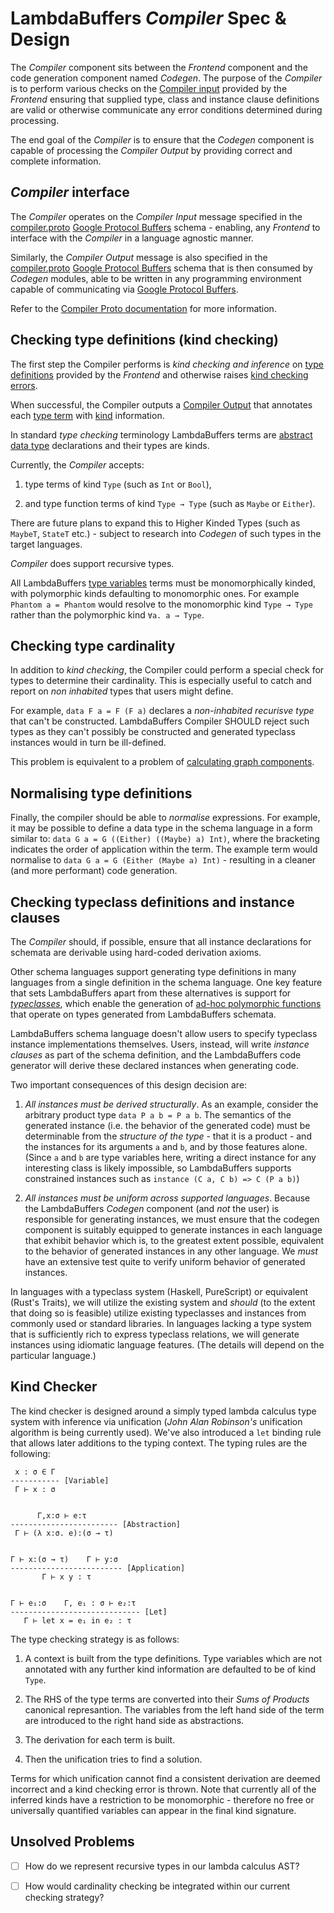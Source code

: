 # LambdaBuffers _Compiler_ Spec & Design

The _Compiler_ component sits between the _Frontend_ component and the code
generation component named _Codegen_. The purpose of the _Compiler_ is to
perform various checks on the [Compiler
input](../lambda-buffers-proto/compiler-proto.md#lambdabuffers-compiler-CompilerInput)
provided by the _Frontend_ ensuring that supplied type, class and instance
clause definitions are valid or otherwise communicate any error conditions
determined during processing.

The end goal of the _Compiler_
is to ensure that the _Codegen_ component is capable of processing the _Compiler
Output_ by providing correct and complete information.

## _Compiler_ interface

The _Compiler_ operates on the _Compiler Input_ message specified in the
[compiler.proto](../lambda-buffers-proto/compiler.proto) [Google Protocol
Buffers](https://protobuf.dev/) schema - enabling, any _Frontend_ to interface
with the _Compiler_ in a language agnostic manner.

Similarly, the _Compiler Output_ message is also specified in the
[compiler.proto](../lambda-buffers-proto/compiler.proto) [Google Protocol
Buffers](https://protobuf.dev/) schema that is then consumed by _Codegen_
modules, able to be written in any programming environment capable of
communicating via [Google Protocol Buffers](https://protobuf.dev/).

Refer to the [Compiler Proto
documentation](../lambda-buffers-proto/compiler-proto.md) for more information.

## Checking type definitions (kind checking)

The first step the Compiler performs is _kind checking and inference_ on [type
definitions](../lambda-buffers-proto/compiler-proto.md#lambdabuffers-compiler-TyDef)
provided by the _Frontend_ and otherwise raises [kind checking errors](missing-link).

When successful, the Compiler outputs a [Compiler Output](missing-link) that
annotates each [type
term](../lambda-buffers-proto/compiler-proto.md#lambdabuffers-compiler-Ty) with
[kind](../lambda-buffers-proto/compiler-proto.md#lambdabuffers-compiler-Kind)
information.

In standard _type checking_ terminology LambdaBuffers terms are [abstract data
type](https://en.wikipedia.org/wiki/Abstract_data_type) declarations and their
types are kinds.

Currently, the _Compiler_ accepts:

 1. type terms of kind `Type` (such as `Int` or `Bool`),

 2. and type function terms of kind `Type → Type` (such as `Maybe` or `Either`).

There are future plans to expand this to Higher Kinded Types (such as `MaybeT`,
`StateT` etc.) - subject to research into _Codegen_ of such types in the target
languages.

_Compiler_ does support recursive types.

All LambdaBuffers [type
variables](../lambda-buffers-proto/compiler-proto.md#lambdabuffers-compiler-TyArg)
terms must be monomorphically kinded, with polymorphic kinds defaulting to
monomorphic ones. For example `Phantom a = Phantom` would resolve to the
monomorphic kind `Type → Type` rather than the polymorphic kind `∀a. a → Type`.

## Checking type cardinality

In addition to _kind checking_, the Compiler could perform a special check for
types to determine their cardinality. This is especially useful to catch and
report on _non inhabited_ types that users might define.

For example, `data F a = F (F a)` declares a _non-inhabited recurisve type_ that
can't be constructed. LambdaBuffers Compiler SHOULD reject such types as they
can't possibly be constructed and generated typeclass instances would in turn be ill-defined.

This problem is equivalent to a problem of [calculating graph
components](https://en.wikipedia.org/wiki/Component_(graph_theory)).

## Normalising type definitions

Finally, the compiler should be able to _normalise_ expressions. For example, it
may be possible to define a data type in the schema language in a form similar
to: `data G a = G ((Either) ((Maybe) a) Int)`, where the bracketing indicates
the order of application within the term. The example term would normalise to
`data G a = G (Either (Maybe a) Int)` - resulting in a cleaner (and more
performant) code generation.

## Checking typeclass definitions and instance clauses

The _Compiler_ should, if possible, ensure that all instance declarations for
schemata are derivable using hard-coded derivation axioms.

Other schema languages support generating type definitions in many languages
from a single definition in the schema language. One key feature that sets
LambdaBuffers apart from these alternatives is support for
[_typeclasses_](https://en.wikipedia.org/wiki/Type_class), which enable the
generation of [ad-hoc polymorphic
functions](https://en.wikipedia.org/wiki/Ad_hoc_polymorphism) that operate on
types generated from LambdaBuffers schemata.

LambdaBuffers schema language doesn't allow users to specify typeclass instance
implementations themselves. Users, instead, will write _instance clauses_ as
part of the schema definition, and the LambdaBuffers code generator will derive
these declared instances when generating code.

Two important consequences of this design decision are:

1) _All instances must be derived structurally_. As an example, consider the
arbitrary product type `data P a b = P a b`. The semantics of the generated
instance (i.e. the behavior of the generated code) must be determinable from the
_structure of the type_ - that it is a product - and the instances for its
arguments `a` and `b`, and by those features alone. (Since `a` and `b` are type
variables here, writing a direct instance for any interesting class is likely
impossible, so LambdaBuffers supports constrained instances such as `instance (C
a, C b) => C (P a b)`)

2) _All instances must be uniform across supported languages_. Because the
LambdaBuffers _Codegen_ component (and _not_ the user) is responsible for
generating instances, we must ensure that the codegen component is suitably
equipped to generate instances in each language that exhibit behavior which is,
to the greatest extent possible, equivalent to the behavior of generated
instances in any other language. We _must_ have an extensive test quite to
verify uniform behavior of generated instances.

In languages with a typeclass system (Haskell, PureScript) or equivalent (Rust's
Traits), we will utilize the existing system and _should_ (to the extent that
doing so is feasible) utilize existing typeclasses and instances from commonly
used or standard libraries. In languages lacking a type system that is
sufficiently rich to express typeclass relations, we will generate instances
using idiomatic language features. (The details will depend on the particular
language.)

## Kind Checker

The kind checker is designed around a simply typed lambda calculus type system
with inference via unification (_John Alan Robinson's_ unification algorithm is
being currently used). We've also introduced a `let` binding rule that allows
later additions to the typing context. The typing rules are the following:

```text
 x : σ ∈ Γ
----------- [Variable]
 Γ ⊢ x : σ

  
      Γ,x:σ ⊢ e:τ
------------------------ [Abstraction]
 Γ ⊢ (λ x:σ. e):(σ → τ)


Γ ⊢ x:(σ → τ)    Γ ⊢ y:σ
------------------------- [Application]
       Γ ⊢ x y : τ


Γ ⊢ e₁:σ    Γ, e₁ : σ ⊢ e₂:τ
----------------------------- [Let]
   Γ ⊢ let x = e₁ in e₂ : τ
```

The type checking strategy is as follows:

1. A context is built from the type definitions. Type variables which are not
   annotated with any further kind information are defaulted to be of kind
   `Type`.

2. The RHS of the type terms are converted into their _Sums of Products_
   canonical represantion. The variables from the left hand side of the term
   are introduced to the right hand side as abstractions.

3. The derivation for each term is built.

4. Then the unification tries to find a solution.

Terms for which unification cannot find a consistent derivation are deemed
incorrect and a kind checking error is thrown. Note that currently all of the
inferred kinds have a restriction to be monomorphic - therefore no free or
universally quantified variables can appear in the final kind signature.

## Unsolved Problems

- [ ] How do we represent recursive types in our lambda calculus AST?

- [ ] How would cardinality checking be integrated within our current checking
      strategy?
